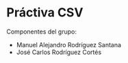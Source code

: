 Práctiva CSV
===
Componentes del grupo:
* Manuel Alejandro Rodríguez Santana
* José Carlos Rodríguez Cortés
